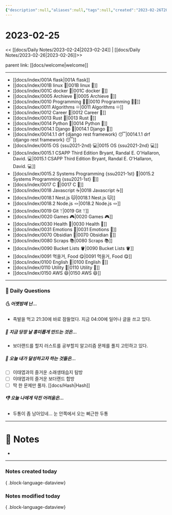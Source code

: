 ```yaml
---
{"description":null,"aliases":null,"tags":null,"created":"2023-02-26T20:14:45","updated":"2023-07-15T21:30:20","tag":["  ","DailyNote"],"title":"2023-02-25","dg-publish":true,"permalink":"/docs/daily-notes/2023-02-25/","dgPassFrontmatter":true}
---
```



# 2023-02-25

<< [[docs/Daily Notes/2023-02-24\|2023-02-24]] | [[docs/Daily Notes/2023-02-26\|2023-02-26]]>>


<div class="transclusion internal-embed is-loaded"><div class="markdown-embed">





parent link: [[docs/welcome\|welcome]]

---

- [[docs/index/001A flask\|001A flask]]
- [[docs/index/001B linux 🐧\|001B linux 🐧]]
- [[docs/index/001C docker 🐳\|001C docker 🐳]]
- [[docs/index/0005 Archieve 💾\|0005 Archieve 💾]]
- [[docs/index/0010 Programming 👩‍💻\|0010 Programming 👩‍💻]]
- [[docs/index/0011 Algorithms ♾️\|0011 Algorithms ♾️]]
- [[docs/index/0012 Career 💼\|0012 Career 💼]]
- [[docs/index/0013 Rust 🦀\|0013 Rust 🦀]]
- [[docs/index/0014 Python 🐍\|0014 Python 🐍]]
- [[docs/index/0014.1 Django 🎈\|0014.1 Django 🎈]]
- [[docs/index/0014.1.1 drf {django rest framework} 😴\|0014.1.1 drf {django rest framework} 😴]]
- [[docs/index/0015 OS {ssu2021-2nd} 💻\|0015 OS {ssu2021-2nd} 💻]]
- [[docs/index/0015.1 CSAPP Third Edition Bryant, Randal E. O'Hallaron, David. 💻\|0015.1 CSAPP Third Edition Bryant, Randal E. O'Hallaron, David. 💻]]
- [[docs/index/0015.2 Systems Programming {ssu2021-1st} 🐼\|0015.2 Systems Programming {ssu2021-1st} 🐼]]
- [[docs/index/0017 C 🍎\|0017 C 🍎]]
- [[docs/index/0018 Javascript ☕️\|0018 Javascript ☕️]]
- [[docs/index/0018.1 Nest.js 🐱\|0018.1 Nest.js 🐱]]
- [[docs/index/0018.2 Node.js 🪢\|0018.2 Node.js 🪢]]
- [[docs/index/0019 Git ᛘ\|0019 Git ᛘ]]
- [[docs/index/0020 Games 🎮\|0020 Games 🎮]]
- [[docs/index/0030 Health 💪\|0030 Health 💪]]
- [[docs/index/0031 Emotions 🤔\|0031 Emotions 🤔]]
- [[docs/index/0070 Obsidian 💎\|0070 Obsidian 💎]]
- [[docs/index/0080 Scraps 📚\|0080 Scraps 📚]]
- [[docs/index/0090 Bucket Lists 🪣\|0090 Bucket Lists 🪣]]
- [[docs/index/0091 먹을거, Food 😋\|0091 먹을거, Food 😋]]
- [[docs/index/0100 English 👻\|0100 English 👻]]
- [[docs/index/0110 Utility 🔧\|0110 Utility 🔧]]
- [[docs/index/0150 AWS 😄\|0150 AWS 😄]]




</div></div>


---

### 📅 Daily Questions

##### 🌜 어젯밤에 난...

- 족발을 먹고 21:30에 바로 잠들었다. 지금 04:00에 일어나 글을 쓰고 있다.

##### 🙌 지금 당장 날 흥미롭게 만드는 것은...

- 보더랜드를 할지 러스트를 공부할지 알고리즘 문제를 풀지 고민하고 있다.

##### 🚀 오늘 내가 달성하고자 하는 것들은...

- [ ] 이태엽과의 즐거운 소래생태습지 탐방
- [ ] 이태엽과의 즐거운 보더랜드 합방
- [ ] 딱 한 문제만 풀자. [[docs/Hash\|Hash]]

##### 👎 오늘 나에게 닥친 어려움은...

- 두통이 좀 남아있네... 눈 안쪽에서 오는 뻐근한 두통

---

# 📝 Notes

- 

---

### Notes created today


{ .block-language-dataview}

### Notes modified today


{ .block-language-dataview}
